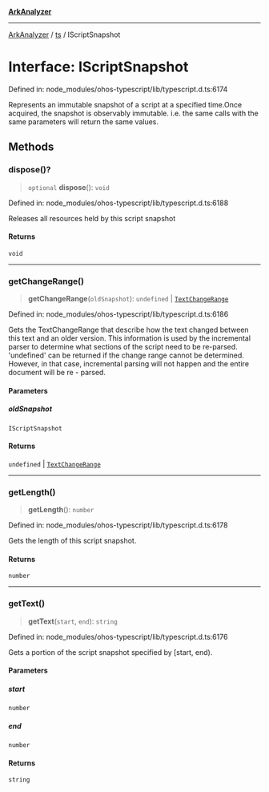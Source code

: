[**ArkAnalyzer**](../../../../README.md)

***

[ArkAnalyzer](../../../../globals.md) / [ts](../README.md) / IScriptSnapshot

# Interface: IScriptSnapshot

Defined in: node\_modules/ohos-typescript/lib/typescript.d.ts:6174

Represents an immutable snapshot of a script at a specified time.Once acquired, the
snapshot is observably immutable. i.e. the same calls with the same parameters will return
the same values.

## Methods

### dispose()?

> `optional` **dispose**(): `void`

Defined in: node\_modules/ohos-typescript/lib/typescript.d.ts:6188

Releases all resources held by this script snapshot

#### Returns

`void`

***

### getChangeRange()

> **getChangeRange**(`oldSnapshot`): `undefined` \| [`TextChangeRange`](TextChangeRange.md)

Defined in: node\_modules/ohos-typescript/lib/typescript.d.ts:6186

Gets the TextChangeRange that describe how the text changed between this text and
an older version.  This information is used by the incremental parser to determine
what sections of the script need to be re-parsed.  'undefined' can be returned if the
change range cannot be determined.  However, in that case, incremental parsing will
not happen and the entire document will be re - parsed.

#### Parameters

##### oldSnapshot

`IScriptSnapshot`

#### Returns

`undefined` \| [`TextChangeRange`](TextChangeRange.md)

***

### getLength()

> **getLength**(): `number`

Defined in: node\_modules/ohos-typescript/lib/typescript.d.ts:6178

Gets the length of this script snapshot.

#### Returns

`number`

***

### getText()

> **getText**(`start`, `end`): `string`

Defined in: node\_modules/ohos-typescript/lib/typescript.d.ts:6176

Gets a portion of the script snapshot specified by [start, end).

#### Parameters

##### start

`number`

##### end

`number`

#### Returns

`string`
